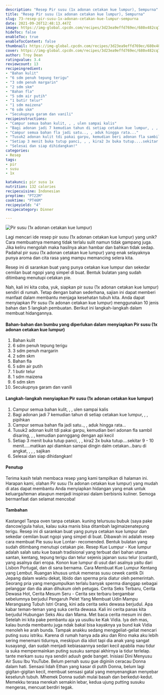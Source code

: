 ```yaml
---
description: "Resep Pir susu (1x adonan cetakan kue lumpur), Sempurna"
title: "Resep Pir susu (1x adonan cetakan kue lumpur), Sempurna"
slug: 73-resep-pir-susu-1x-adonan-cetakan-kue-lumpur-sempurna
date: 2021-09-26T12:48:13.447Z
image: https://img-global.cpcdn.com/recipes/3d23ea9effd769ec/680x482cq70/pir-susu-1x-adonan-cetakan-kue-lumpur-foto-resep-utama.jpg
hideToc: false
enableToc: true
enableTocContent: false
thumbnail: https://img-global.cpcdn.com/recipes/3d23ea9effd769ec/680x482cq70/pir-susu-1x-adonan-cetakan-kue-lumpur-foto-resep-utama.jpg
cover: https://img-global.cpcdn.com/recipes/3d23ea9effd769ec/680x482cq70/pir-susu-1x-adonan-cetakan-kue-lumpur-foto-resep-utama.jpg
author: Troy Dean
ratingvalue: 3.4
reviewcount: 13
recipeingredient:
- "Bahan kulit"
- "6 sdm penuh tepung terigu"
- "3 sdm penuh margarin"
- "2 sdm skm"
- "Bahan fla"
- "5 sdm air putih"
- "1 butir telur"
- "1 sdm maizena"
- "6 sdm skm"
- "Secukupnya garam dan vanili"
recipeinstructions:
- "Campur semua bahan kulit, , , ulen sampai kalis"
- "Bagi adonan jadi 7 kemudian tahun di setiap cetakan kue lumpur, , , pipihkan"
- "Campur semua bahan fla jadi satu.., , aduk hingga rata..."
- "Tusuk2 adonan kulit tdi pakai garpu, kemudian beri adonan fla sambil disaring, , , kemudian pannggang dengan api kecil"
- "Setiap 3 menit buka tutup panci, , , kira2 3x buka tutup....sekitar 9 - 10 menit.....matikan api diamkan sampai dingin dalm cetakan...baru di angkat, , , , sajikan"
- "Selesai dan siap dihidangkan!"
categories:
- Resep
tags:
- pir
- susu
- 1x

katakunci: pir susu 1x 
nutrition: 132 calories
recipecuisine: Indonesian
preptime: "PT22M"
cooktime: "PT46M"
recipeyield: "4"
recipecategory: Dinner

---
```



![Pir susu (1x adonan cetakan kue lumpur)](https://img-global.cpcdn.com/recipes/3d23ea9effd769ec/680x482cq70/pir-susu-1x-adonan-cetakan-kue-lumpur-foto-resep-utama.jpg)

Lagi mencari ide resep pir susu (1x adonan cetakan kue lumpur) yang unik? Cara membuatnya memang tidak terlalu sulit namun tidak gampang juga. Jika keliru mengolah maka hasilnya akan hambar dan bahkan tidak sedap. Padahal pir susu (1x adonan cetakan kue lumpur) yang enak selayaknya punya aroma dan cita rasa yang mampu memancing selera kita.


Resep ini di sarankan buat yang punya cetakan kue lumpur dan sekedar cemilan buat ngopi yang simpel di buat. Bentuk bulatan yang sudah ditimbang menutupi cetakan pie. 

Nah, kali ini kita coba, yuk, siapkan pir susu (1x adonan cetakan kue lumpur) sendiri di rumah. Tetap dengan bahan sederhana, sajian ini dapat memberi manfaat dalam membantu menjaga kesehatan tubuh kita. Anda dapat menyiapkan Pir susu (1x adonan cetakan kue lumpur) menggunakan 10 jenis bahan dan 5 langkah pembuatan. Berikut ini langkah-langkah dalam membuat hidangannya.

<!--inarticleads1-->

#### Bahan-bahan dan bumbu yang diperlukan dalam menyiapkan Pir susu (1x adonan cetakan kue lumpur)

1. Bahan kulit
1. 6 sdm penuh tepung terigu
1. 3 sdm penuh margarin
1. 2 sdm skm
1. Bahan fla
1. 5 sdm air putih
1. 1 butir telur
1. 1 sdm maizena
1. 6 sdm skm
1. Secukupnya garam dan vanili

<!--inarticleads2-->

#### Langkah-langkah menyiapkan Pir susu (1x adonan cetakan kue lumpur)

1. Campur semua bahan kulit, , , ulen sampai kalis
1. Bagi adonan jadi 7 kemudian tahun di setiap cetakan kue lumpur, , , pipihkan
1. Campur semua bahan fla jadi satu.., , aduk hingga rata...
1. Tusuk2 adonan kulit tdi pakai garpu, kemudian beri adonan fla sambil disaring, , , kemudian pannggang dengan api kecil
1. Setiap 3 menit buka tutup panci, , , kira2 3x buka tutup....sekitar 9 - 10 menit.....matikan api diamkan sampai dingin dalm cetakan...baru di angkat, , , , sajikan
1. Selesai dan siap dihidangkan!

#### Penutup

Terima kasih telah membaca resep yang kami tampilkan di halaman ini. Harapan kami, olahan Pir susu (1x adonan cetakan kue lumpur) yang mudah di atas dapat membantu Anda menyiapkan hidangan yang enak untuk keluarga/teman ataupun menjadi inspirasi dalam berbisnis kuliner. Semoga bermanfaat dan selamat mencoba!

#### Tambahan

Kastangel Tanpa oven tanpa cetakan. kuning telursusu bubuk (saya pake dancow)gula halus, kalau suka manis bisa ditambah lagimaizenatepung terigu. Resep ini di sarankan buat yang punya cetakan kue lumpur dan sekedar cemilan buat ngopi yang simpel di buat. Dibawah ini adalah resep cara membuat Pie susu kue Lontar- recomended. Bentuk bulatan yang sudah ditimbang menutupi cetakan pie. Resep Kue Lumpur - Kue lumpur adalah salah satu kue basah tradisional yang terbuat dari bahan utama santan, kentang, tepung terigu dan telur sejenis jajanan susu telur (custard), yang asalnya dari eropa. Konon kue lumpur di usut dari asalnya yaitu dari Lisbon Portugal, dan di sana bernama. Cara Membuat Kue Lumpur Kentang yang Lembut. Ruangan khusus untuk memeras susu cewek cantik Di Jepang dalam waktu dekat, libido dan sperma pria diatur oleh pemerintah. Seorang pria yang mengumpulkan terlalu banyak sperma dianggap sebagai pelanggar dan dia akan dihukum oleh petugas. Cerita Seks Terbaru, Cerita Dewasa Hot, Cerita Mesum Seru - Cerita sex terbaru bergambar sebelumnya berjudul Pengaruh Pelet Yang Membuat Udin Mampu Merangsang Tubuh Istri Orang, kini ada cerita seks dewasa berjudul. Apa kabar teman-teman yang suka cerita dewasa. Kali ini cerita panas kita berjudul Hubungan Seks Aku dan Mama. Met baca cerita mesum ini den. Setelah ini kita pake pembantu aja ya usulku ke Kak Vidia. Iya deh mas, kalau bunda membantu juga ndak bakal bisa kayaknya ya bund kak Vidia menoleh ke arah bunda. Tampak anakku sedang menggeliat-geliat mencari puting susu istriku. Karena di rumah hanya ada aku dan Rino maka aku lebih sering menemani tidurnya, meskipun dia idiot tapi dia anak yang sangat kusayangi, dan sudah menjadi kebiasaannya sedari kecil apabila mau tidur ia suka mempermainkan puting susuku sampai akhirnya ia tidur terlelap. tante merkam susu nya sendiri aduuh gede banget. Inisiasi Dini Menyusu Air Susu Ibu YouTube. Belum pernah susu gue diginiin ceracau Donna dalam hati. Sensasi lidah Ethan yang kasar di putih Donna, belum lagi gigitan-gigitan kecil, membuat sensasi gatal yang menyenangkan menyebar keseluruh tubuh. Mhemek Donna sudah mulai basah dan berkedut-kedut. Memekku terasa merekah semakin lebar, kedua ujung putting susuku mengeras, mencuat berdiri tegak. 

